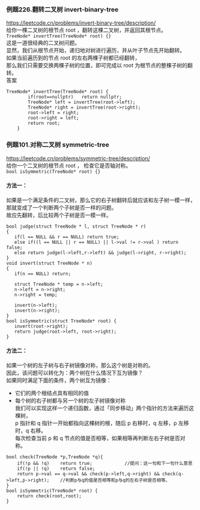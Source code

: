 



### 例题226.翻转二叉树 invert-binary-tree   
https://leetcode.cn/problems/invert-binary-tree/description/      
给你一棵二叉树的根节点 root ，翻转这棵二叉树，并返回其根节点。   
```TreeNode* invertTree(TreeNode* root) {}```   
这是一道很经典的二叉树问题。   
显然，我们从根节点开始，递归地对树进行遍历，并从叶子节点先开始翻转。   
如果当前遍历到的节点 root 的左右两棵子树都已经翻转，   
那么我们只需要交换两棵子树的位置，即可完成以 root 为根节点的整棵子树的翻转。   
答案   
```
TreeNode* invertTree(TreeNode* root) {
        if(root==nullptr)   return nullptr;
        TreeNode* left = invertTree(root->left);
        TreeNode* right = invertTree(root->right);
        root->left = right;
        root->right = left;
        return root;
    }
```   
   
   
   
    
### 例题101.对称二叉树 symmetric-tree   
https://leetcode.cn/problems/symmetric-tree/description/    
给你一个二叉树的根节点 root ， 检查它是否轴对称。    
```bool isSymmetric(TreeNode* root) {}```   
#### 方法一：
如果是一个满足条件的二叉树，那么它的右子树翻转后就应该和左子树一模一样，那就变成了一个判断两个子树是否一样的问题。   
故应先翻转，后比较两个子树是否一模一样。   
```
bool judge(struct TreeNode * l, struct TreeNode * r)
{
   if(l == NULL && r == NULL) return true;
   else if((l == NULL || r == NULL) || l->val != r->val ) return false;
   else return judge(l->left,r->left) && judge(l->right, r->right);
}
void invert(struct TreeNode * n)
{
   if(n == NULL) return;

   struct TreeNode * temp = n->left;
   n->left = n->right;
   n->right = temp;

   invert(n->left);
   invert(n->right);
}
bool isSymmetric(struct TreeNode* root) {
   invert(root->right);
   return judge(root->left, root->right);
}
```
#### 方法二：    
如果一个树的左子树与右子树镜像对称，那么这个树是对称的。   
因此，该问题可以转化为：两个树在什么情况下互为镜像？   
如果同时满足下面的条件，两个树互为镜像：   
- 它们的两个根结点具有相同的值   
- 每个树的右子树都与另一个树的左子树镜像对称    
我们可以实现这样一个递归函数，通过「同步移动」两个指针的方法来遍历这棵树，   
p 指针和 q 指针一开始都指向这棵树的根，随后 p 右移时，q 左移，p 左移时，q 右移。   
每次检查当前 p 和 q 节点的值是否相等，如果相等再判断左右子树是否对称。   
```
bool check(TreeNode *p,TreeNode *q){
    if(!p && !q)    return true;            //提问：这一句和下一句什么意思
    if(!p || !q)    return false;
    return p->val == q->val && check(p->left,q->right) && check(q->left,p->right);    //判断p与q的值是否相等和p与q的左右子树是否相等。
}
bool isSymmetric(TreeNode* root) {
    return check(root,root);
}
```




